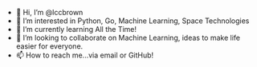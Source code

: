 - 👋 Hi, I’m @lccbrown
- 👀 I’m interested in Python, Go, Machine Learning, Space Technologies
- 🌱 I’m currently learning All the Time!
- 💞️ I’m looking to collaborate on Machine Learning, ideas to make life easier for everyone.
- 📫 How to reach me...via email or GitHub!

<!---
lccbrown/lccbrown is a ✨ special ✨ repository because its `README.md` (this file) appears on your GitHub profile.
You can click the Preview link to take a look at your changes.
--->
